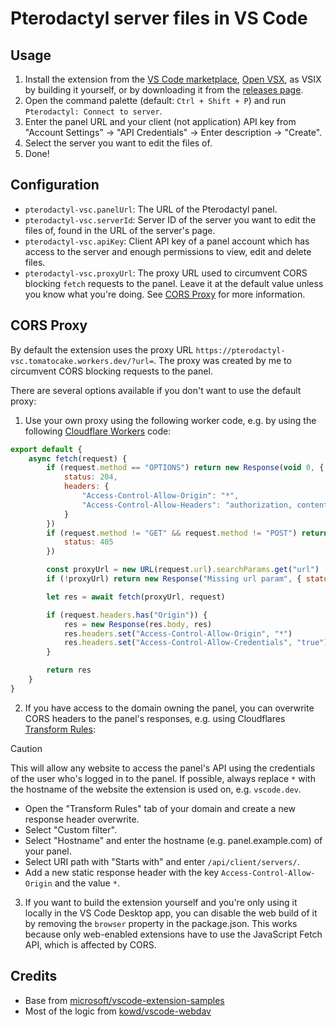 # Pterodactyl server files in VS Code

## Usage

1. Install the extension from the [VS Code marketplace](https://marketplace.visualstudio.com/items?itemName=TomatoCake.pterodactyl-vsc), [Open VSX](https://open-vsx.org/extension/tomatocake/pterodactyl-vsc), as VSIX by building it yourself, or by downloading it from the [releases page](https://github.com/DEVTomatoCake/Pterodactyl-vsc/releases).
2. Open the command palette (default: `Ctrl + Shift + P`) and run `Pterodactyl: Connect to server`.
3. Enter the panel URL and your client (not application) API key from "Account Settings" -> "API Credentials" -> Enter description -> "Create".
4. Select the server you want to edit the files of.
5. Done!

## Configuration

- `pterodactyl-vsc.panelUrl`: The URL of the Pterodactyl panel.
- `pterodactyl-vsc.serverId`: Server ID of the server you want to edit the files of, found in the URL of the server's page.
- `pterodactyl-vsc.apiKey`: Client API key of a panel account which has access to the server and enough permissions to view, edit and delete files.
- `pterodactyl-vsc.proxyUrl`: The proxy URL used to circumvent CORS blocking `fetch` requests to the panel. Leave it at the default value unless you know what you're doing. See [CORS Proxy](#cors-proxy) for more information.

## CORS Proxy

By default the extension uses the proxy URL `https://pterodactyl-vsc.tomatocake.workers.dev/?url=`.
The proxy was created by me to circumvent CORS blocking requests to the panel.

There are several options available if you don't want to use the default proxy:
1. Use your own proxy using the following worker code, e.g. by using the following [Cloudflare Workers](https://workers.cloudflare.com) code:
```js
export default {
	async fetch(request) {
		if (request.method == "OPTIONS") return new Response(void 0, {
			status: 204,
			headers: {
				"Access-Control-Allow-Origin": "*",
				"Access-Control-Allow-Headers": "authorization, content-type, accept"
			}
		})
		if (request.method != "GET" && request.method != "POST") return new Response(void 0, {
			status: 405
		})

		const proxyUrl = new URL(request.url).searchParams.get("url")
		if (!proxyUrl) return new Response("Missing url param", { status: 400 })

		let res = await fetch(proxyUrl, request)

		if (request.headers.has("Origin")) {
			res = new Response(res.body, res)
			res.headers.set("Access-Control-Allow-Origin", "*")
			res.headers.set("Access-Control-Allow-Credentials", "true")
		}

		return res
	}
}
```

2. If you have access to the domain owning the panel, you can overwrite CORS headers to the panel's responses, e.g. using Cloudflares [Transform Rules](https://developers.cloudflare.com/rules/transform/#transform-rules):
> [!CAUTION]
> This will allow any website to access the panel's API using the credentials of the user who's logged in to the panel.
> If possible, always replace `*` with the hostname of the website the extension is used on, e.g. `vscode.dev`.

- Open the "Transform Rules" tab of your domain and create a new response header overwrite.
- Select "Custom filter".
- Select "Hostname" and enter the hostname (e.g. panel.example.com) of your panel.
- Select URI path with "Starts with" and enter `/api/client/servers/`.
- Add a new static response header with the key `Access-Control-Allow-Origin` and the value `*`.

3. If you want to build the extension yourself and you're only using it locally in the VS Code Desktop app, you can disable the web build of it by removing the `browser` property in the package.json. This works because only web-enabled extensions have to use the JavaScript Fetch API, which is affected by CORS.

## Credits

- Base from [microsoft/vscode-extension-samples](https://github.com/microsoft/vscode-extension-samples/tree/main/fsprovider-sample)
- Most of the logic from [kowd/vscode-webdav](https://github.com/kowd/vscode-webdav)
